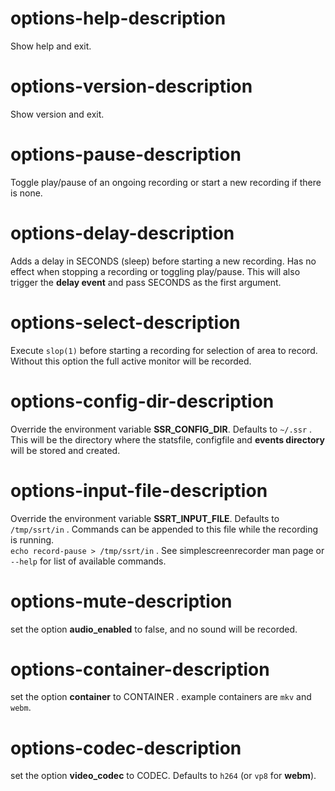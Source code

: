 # options-help-description
Show help and exit.

# options-version-description
Show version and exit.

# options-pause-description
Toggle play/pause of an ongoing recording or start a new recording if there is none.

# options-delay-description
Adds a delay in SECONDS (sleep) before starting a new recording. Has no effect when stopping a recording or toggling play/pause. This will also trigger the **delay event** and pass SECONDS as the first argument. 

# options-select-description
Execute `slop(1)` before starting a recording for selection of area to record. Without this option the full active monitor will be recorded.

# options-config-dir-description
Override the environment variable **SSR_CONFIG_DIR**. Defaults to `~/.ssr` . This will be the directory where the statsfile, configfile and **events directory** will be stored and created.

# options-input-file-description
Override the environment variable **SSRT_INPUT_FILE**. Defaults to `/tmp/ssrt/in` . Commands can be appended to this file while the recording is running.  
`echo record-pause > /tmp/ssrt/in` . See simplescreenrecorder man page or `--help` for list of available commands.

# options-mute-description
set the option **audio_enabled** to false, and no sound will be recorded.

# options-container-description
set the option **container** to CONTAINER . example containers are `mkv` and `webm`.

# options-codec-description
set the option **video_codec** to CODEC. Defaults to `h264` (or `vp8` for **webm**).
